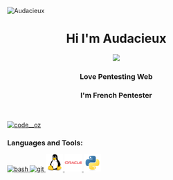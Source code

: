 <p align="left"> <img src="https://komarev.com/ghpvc/?username=code-oz&label=Profile%20views&color=0e75b6&style=flat" alt="Audacieux" /> </p>

<h1 align="center">Hi I'm Audacieux</h1>

<!-- Intro -->
<p style="margin: 15px;" align="center">
    <img src="https://readme-typing-svg.herokuapp.com?duration=2000&color=EBD41B&center=true&vCenter=true&lines=Pentester+Web">
    <h3 align="center">Love Pentesting Web</h3>
    <h3 align="center">I'm French Pentester</h3>
</p>

<!-- Social network -->
<p style="margin-top: 50px;">
    <p align="left">
        <a href="https://tryhackme.com/p/winpeas" target="blank"><img src="" alt="code__oz" /></a>



<h3 align="left">Languages and Tools:</h3>
<p align="left"> <a href="https://www.gnu.org/software/bash/" target="_blank" rel="noreferrer"> <img src="https://www.vectorlogo.zone/logos/gnu_bash/gnu_bash-icon.svg" alt="bash" width="40" height="40"/> </a> <a href="https://git-scm.com/" target="_blank" rel="noreferrer"> <img src="https://www.vectorlogo.zone/logos/git-scm/git-scm-icon.svg" alt="git" width="40" height="40"/> </a> <a href="https://www.linux.org/" target="_blank" rel="noreferrer"> <img src="https://raw.githubusercontent.com/devicons/devicon/master/icons/linux/linux-original.svg" alt="linux" width="40" height="40"/> </a> <a href="https://www.oracle.com/" target="_blank" rel="noreferrer"> <img src="https://raw.githubusercontent.com/devicons/devicon/master/icons/oracle/oracle-original.svg" alt="oracle" width="40" height="40"/> </a> <a href="https://www.python.org" target="_blank" rel="noreferrer"> <img src="https://raw.githubusercontent.com/devicons/devicon/master/icons/python/python-original.svg" alt="python" width="40" height="40"/> </a> </p>



